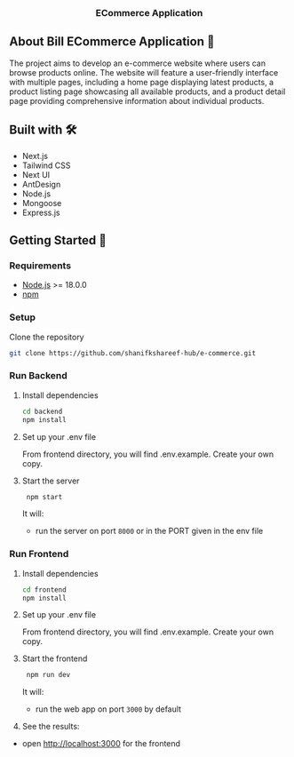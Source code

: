 <p align="center" style="margin-top: 120px">

  <h3 align="center">ECommerce Application</h3>


</p>

## About Bill ECommerce Application 🏓

The project aims to develop an e-commerce website where users can browse products online. 
The website will feature a user-friendly interface with multiple pages, including a home page displaying latest products, a product listing page showcasing all available products, and a product detail page providing comprehensive information about individual products.




## Built with 🛠️

- Next.js
- Tailwind CSS
- Next UI
- AntDesign
- Node.js
- Mongoose
- Express.js
  

## Getting Started 🚀

### Requirements

- [Node.js](https://nodejs.org/en/) >= 18.0.0
- [npm](https://npm.io/)


### Setup 

Clone the repository

   ```sh
   git clone https://github.com/shanifkshareef-hub/e-commerce.git
   ```

### Run Backend

1. Install dependencies

   ```sh
   cd backend
   npm install
   ```

2. Set up your .env file

   From frontend directory, you will find .env.example. Create your
   own copy.

   
3. Start the server

   ```sh
    npm start
   ```

   It will:

   - run the server on port `8000` or in the PORT given in the env file


### Run Frontend

1. Install dependencies

   ```sh
   cd frontend
   npm install
   ```

2. Set up your .env file

   From frontend directory, you will find .env.example. Create your
   own copy.



3. Start the frontend

   ```sh
    npm run dev
   ```

   It will:

   - run the web app on port `3000` by default

4. See the results:

- open [http://localhost:3000](http://localhost:3000) for the frontend

